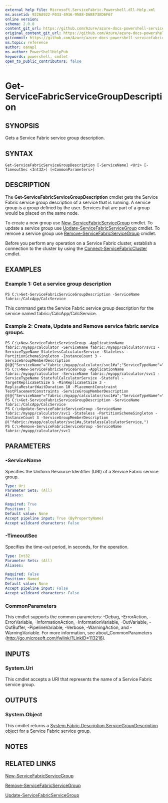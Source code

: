 ```yaml
---
external help file: Microsoft.ServiceFabric.Powershell.dll-Help.xml
ms.assetid: 9226A922-F033-4916-9588-D6BE73ED6F67
online version:
schema: 2.0.0
content_git_url: https://github.com/Azure/azure-docs-powershell-servicefabric/blob/master/service-fabric-cmdlets/ServiceFabric/vlatest/Get-ServiceFabricServiceGroupDescription.md
original_content_git_url: https://github.com/Azure/azure-docs-powershell-servicefabric/blob/master/service-fabric-cmdlets/ServiceFabric/vlatest/Get-ServiceFabricServiceGroupDescription.md
gitcommit: https://github.com/Azure/azure-docs-powershell-servicefabric/blob/
ms.topic: reference
author: oanapl
ms.author: PowerShellHelpPub
keywords: powershell, cmdlet
open_to_public_contributors: false
---
```


# Get-ServiceFabricServiceGroupDescription

## SYNOPSIS
Gets a Service Fabric service group description.

## SYNTAX

```
Get-ServiceFabricServiceGroupDescription [-ServiceName] <Uri> [-TimeoutSec <Int32>] [<CommonParameters>]
```

## DESCRIPTION
The **Get-ServiceFabricServiceGroupDescription** cmdlet gets the Service Fabric service group description of a service that is running. A service group is a group defined by the user. Services that are part of a group would be placed on the same node.

To create a new group use [New-ServiceFabricServiceGroup](./New-ServiceFabricServiceGroup.md) cmdlet.
To update a service group use [Update-ServiceFabricServiceGroup](./Update-ServiceFabricServiceGroup.md) cmdlet.
To remove a service group use [Remove-ServiceFabricServiceGroup](./Remove-ServiceFabricServiceGroup.md) cmdlet.

Before you perform any operation on a Service Fabric cluster, establish a connection to the cluster by using the [Connect-ServiceFabricCluster](./Connect-ServiceFabricCluster.md) cmdlet.

## EXAMPLES

### Example 1: Get a service group description
```
PS C:\>Get-ServiceFabricServiceGroupDescription -ServiceName fabric:/CalcApp/CalcService
```

This command gets the Service Fabric service group description for the service named fabric:/CalcApp/CalcService.


### Example 2: Create, Update and Remove service fabric service groups.
```
PS C:\>New-ServiceFabricServiceGroup -ApplicationName fabric:/myapp/calculator -ServiceName fabric:/myapp/calculator/svc1 -ServiceTypeName StatelessCalculatorService -Stateless -PartitionSchemeSingleton -InstanceCount 3 -ServiceGroupMemberDescription @(@{"ServiceName"="fabric:/myapp/calculator/svc1#a";"ServiceTypeName"="StatelessCalculatorService1"},@{"ServiceName"="fabric:/myapp/calculator/svc1#b";"ServiceTypeName"="StatelessCalculatorService2"})
PS C:\>New-ServiceFabricServiceGroup -ApplicationName fabric:/myapp/calculator -ServiceName fabric:/myapp/calculator/svc1 -ServiceTypeName StatefulCalculatorService -Stateful -TargetReplicaSetSize 5 -MinReplicaSetSize 3 -ReplicaRestartWaitDuration 10 -PlacementConstraint TestPlacementConstraints -ServiceGroupMemberDescription @(@{"ServiceName"="fabric:/myapp/calculator/svc1#a";"ServiceTypeName"="StatelessCalculatorService"})
PS C:\>Get-ServiceFabricServiceGroupDescription -ServiceName fabric:/CalcApp/CalcService
PS C:\>Update-ServiceFabricServiceGroup -ServiceName fabric:/myapp/calculator/svc1 -Stateless -PartitionSchemeSingleton -InstanceCount 3 -ServiceGroupMemberDescription @("fabric:/myapp/calculator/svc1#a,StatelessCalculatorService,")
PS C:\>Remove-ServiceFabricServiceGroup -ServiceName fabric:/myapp/calculator/svc1
```

## PARAMETERS

### -ServiceName
Specifies the Uniform Resource Identifier (URI) of a Service Fabric service group.

```yaml
Type: Uri
Parameter Sets: (All)
Aliases: 

Required: True
Position: 1
Default value: None
Accept pipeline input: True (ByPropertyName)
Accept wildcard characters: False
```

### -TimeoutSec
Specifies the time-out period, in seconds, for the operation.

```yaml
Type: Int32
Parameter Sets: (All)
Aliases: 

Required: False
Position: Named
Default value: None
Accept pipeline input: False
Accept wildcard characters: False
```

### CommonParameters
This cmdlet supports the common parameters: -Debug, -ErrorAction, -ErrorVariable, -InformationAction, -InformationVariable, -OutVariable, -OutBuffer, -PipelineVariable, -Verbose, -WarningAction, and -WarningVariable. For more information, see about_CommonParameters (http://go.microsoft.com/fwlink/?LinkID=113216).

## INPUTS

### System.Uri
This cmdlet accepts a URI that represents the name of a Service Fabric service group.

## OUTPUTS

### System.Object
This cmdlet returns a [System.Fabric.Description.ServiceGroupDescription](https://docs.microsoft.com/dotnet/api/system.fabric.description.servicegroupdescription) object for a Service Fabric service group.

## NOTES

## RELATED LINKS

[New-ServiceFabricServiceGroup](./New-ServiceFabricServiceGroup.md)

[Remove-ServiceFabricServiceGroup](./Remove-ServiceFabricServiceGroup.md)

[Update-ServiceFabricServiceGroup](./Update-ServiceFabricServiceGroup.md)
